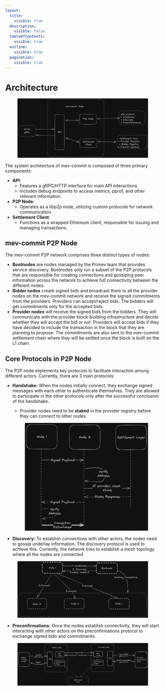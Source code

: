 ```yaml
---
layout:
  title:
    visible: true
  description:
    visible: false
  tableOfContents:
    visible: true
  outline:
    visible: true
  pagination:
    visible: true
---
```


# Architecture

<figure><img src="../../.gitbook/assets/System_Overview_-_b2.png" alt=""><figcaption></figcaption></figure>

The system architecture of mev-commit is composed of three primary components:

* **API**:
  * Features a gRPC/HTTP interface for main API interactions.
  * Includes debug endpoints to access metrics, pprof, and other relevant information.
* **P2P Node**:
  * Operates as a libp2p node, utilizing custom protocols for network communication.
* **Settlement Client**:
  * Functions as a wrapped Ethereum client, responsible for issuing and managing transactions.

## mev-commit P2P Node

The mev-commit P2P network comprises three distinct types of nodes:

* **Bootnodes** are nodes managed by the Primev team that provides service discovery. Bootnodes only run a subset of the P2P protocols that are responsible for creating connections and gossiping peer information across the network to achieve full connectivity between the different nodes.
* **Bidder nodes** create signed bids and broadcast them to all the provider nodes on the mev-commit network and receive the signed commitments from the providers. Providers can accept/reject bids. The bidders will get commitments only for the accepted bids.
* **Provider nodes** will receive the signed bids from the bidders. They will communicate with the provider block-building infrastructure and decide whether they will accept the bid or not. Providers will accept bids if they have decided to include the transaction in the block that they are planning to propose. The commitments are also sent to the mev-commit settlement chain where they will be settled once the block is built on the L1 chain.

## **Core Protocols in P2P Node**

The P2P node implements key protocols to facilitate interaction among different actors. Currently, there are 3 main protocols:

*   **Handshake:** When the nodes initially connect, they exchange signed messages with each other to authenticate themselves. They are allowed to participate in the other protocols only after the successful conclusion of the handshake.

    * Provider nodes need to be **staked** in the provider registry before they can connect to other nodes.

    <figure><img src="../../.gitbook/assets/Handshake.png" alt=""><figcaption></figcaption></figure>
* **Discovery:** To establish connections with other actors, the nodes need to gossip underlay information. The discovery protocol is used to achieve this. Currently, the network tries to establish a mesh topology where all the nodes are connected.

<figure><img src="../../.gitbook/assets/discovery (2).png" alt=""><figcaption></figcaption></figure>

* **Preconfirmations:** Once the nodes establish connectivity, they will start interacting with other actors on the preconfirmations protocol to exchange signed bids and commitments.

<figure><img src="../../.gitbook/assets/preconfirmations.png" alt=""><figcaption></figcaption></figure>
